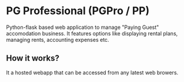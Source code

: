 # PG Professional (PGPro / PP)
Python-flask based web application to manage "Paying Guest" accomodation business. It features options like displaying rental plans, managing rents, accounting expenses etc.

## How it works?
It a hosted webapp that can be accessed from any latest web browers.